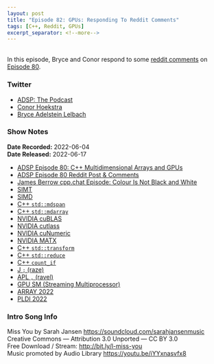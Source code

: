 ```yaml
---
layout: post
title: "Episode 82: GPUs: Responding To Reddit Comments"
tags: [C++, Reddit, GPUs]
excerpt_separator: <!--more-->
---
```


<div id="buzzsprout-player-10809576"></div><script src="https://www.buzzsprout.com/1501960/10809576-gpus-responding-to-reddit-comments.js?container_id=buzzsprout-player-10809576&player=small" type="text/javascript" charset="utf-8"></script>

<br>In this episode, Bryce and Conor respond to some [reddit comments](https://old.reddit.com/r/cpp/comments/v3zq7q/episode_80_c_multidimensional_arrays_and_gpus/) on [Episode 80](https://adspthepodcast.com/2022/06/03/Episode-80.html).
 
<!--more-->

### Twitter
 
* [ADSP: The Podcast](https://twitter.com/adspthepodcast)
* [Conor Hoekstra](https://twitter.com/code_report)
* [Bryce Adelstein Lelbach](https://twitter.com/blelbach)

### Show Notes
 
**Date Recorded:** 2022-06-04 <br>
**Date Released:** 2022-06-17
 
* [ADSP Episode 80: C++ Multidimensional Arrays and GPUs](https://adspthepodcast.com/2022/06/03/Episode-80.html)
* [ADSP Episode 80 Reddit Post & Comments](https://old.reddit.com/r/cpp/comments/v3zq7q/episode_80_c_multidimensional_arrays_and_gpus/)
* [James Berrow cpp.chat Episode: Colour Is Not Black and White](https://cpp.chat/69/)
* [SIMT](https://en.wikipedia.org/wiki/Single_instruction,_multiple_threads)
* [SIMD](https://en.wikipedia.org/wiki/Single_instruction,_multiple_data)
* [C++ `std::mdspan`](https://www.open-std.org/jtc1/sc22/wg21/docs/papers/2021/p0009r13.html)
* [C++ `std::mdarray`](https://isocpp.org/files/papers/D1684R0.html)
* [NVIDIA cuBLAS](https://developer.nvidia.com/cublas)
* [NVIDIA cutlass](https://developer.nvidia.com/blog/cutlass-linear-algebra-cuda/)
* [NVIDIA cuNumeric](https://developer.nvidia.com/cunumeric)
* [NVIDIA MATX ](https://nvidia.github.io/MatX/)
* [C++ `std::transform`](https://en.cppreference.com/w/cpp/algorithm/transform)
* [C++ `std::reduce`](https://en.cppreference.com/w/cpp/algorithm/reduce)
* [C++ `count_if`](https://en.cppreference.com/w/cpp/algorithm/count)
* [J `;` (raze)](https://code.jsoftware.com/wiki/Vocabulary/semi)
* [APL `,` (ravel)](https://help.dyalog.com/18.2/#Language/Primitive%20Functions/Ravel.htm?Highlight=ravel)
* [GPU SM (Streaming Multiprocessor)](https://medium.com/@smallfishbigsea/basic-concepts-in-gpu-computing-3388710e9239)
* [ARRAY 2022](https://pldi22.sigplan.org/home/ARRAY-2022)
* [PLDI 2022](https://pldi22.sigplan.org/)

### Intro Song Info
 
Miss You by Sarah Jansen https://soundcloud.com/sarahjansenmusic<br>
Creative Commons — Attribution 3.0 Unported — CC BY 3.0<br>
Free Download / Stream: http://bit.ly/l-miss-you<br>
Music promoted by Audio Library https://youtu.be/iYYxnasvfx8<br>